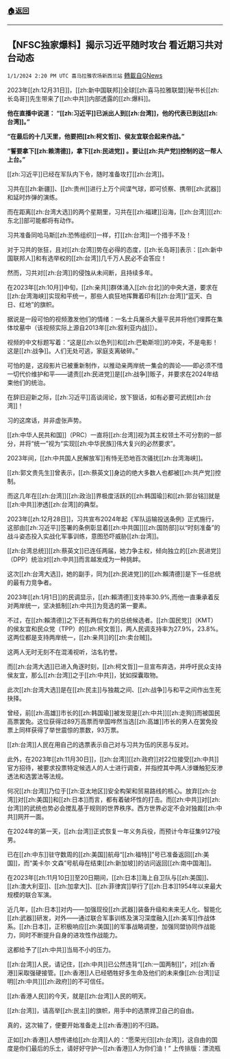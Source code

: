 ###  [:house:返回](README.md)
---


## 【NFSC独家爆料】揭示习近平随时攻台 看近期习共对台动态
`1/1/2024 2:20 PM UTC 喜马拉雅农场新西兰站` [轉載自GNews](https://gnews.org/articles/2172782)

2023年[[zh:12月31日]]，[[zh:新中国联邦]]全球[[zh:喜马拉雅联盟]]秘书长[[zh:长岛哥]]先生带来了[[zh:中共]]内部透露的[[zh:爆料]]。

**他在直播中说道： “[[zh:习近平]]已派出人到[[zh:台湾]]，他的代表已到达[[zh:台湾]]。”**

**“在最后的十几天里，他要把[[zh:柯文哲]]、侯友宜联合起来作战。”**

**“誓要拿下[[zh:赖清德]]，拿下[[zh:民进党]] 。要让[[zh:共产党]]控制的这一帮人上台。”**

[[zh:习近平]]已经在军队内下令，随时准备攻打[[zh:台湾]]。

习共在[[zh:新疆]]、[[zh:贵州]]进行上万个间谍气球，即可侦察、携带[[zh:武器]]和延时炸弹的演练。

而在距离[[zh:台湾大选]]的两个星期里，习共在[[zh:福建]]沿海，[[zh:台湾]][[zh:东北]]部可能都将有动作。

习共准备同哈马斯[[zh:恐怖组织]]一样，打[[zh:台湾]]一个措手不及！

对于习共的张狂，且对[[zh:台湾]]势在必得的态度，[[zh:长岛哥]]表示：[[zh:新中国联邦人]]和有选举权的[[zh:台湾]]几千万人民必不会答应！

然而，习共对[[zh:台湾]]的侵蚀从未间断，且持续多年。

在2023年[[zh:10月]]中旬，[[zh:亲共]]群体涌入[[zh:台北]]的中央大道，要求在[[zh:台湾海峡]]实现和平统一，那些人疯狂地挥舞着印有[[zh:台湾]]“蓝天、白日、红地”的旗帜。

据说是一段可怕的视频激发他们的情绪：一名士兵屠杀大量平民并将他们埋葬在集体坟墓中（该视频实际上源自2013年[[zh:叙利亚内战]]）。

视频的中文标题写着：“这是[[zh:以色列]]和[[zh:巴勒斯坦]]的冲突，不是电影！这是[[zh:战争]]。人们无处可逃，家庭支离破碎。”

可怕的是，这段影片已被重新制作，以推动亲两岸统一集会的舆论——即必须不惜一切代价维护和平——谴责[[zh:民进党]]是[[zh:战争]]贩子，并要求在2024年结束他们的统治。

在辞旧迎新之际，[[zh:习近平]]高谈阔论，放下狠话，如有必要可武统[[zh:台湾]]！

习的这席话，并非虚张声势。

[[zh:中华人民共和国]]（PRC）一直将[[zh:台湾]]视为其主权领土不可分割的一部分，并将“统一”视为“实现[[zh:中华民族]]伟大复兴的必然要求”。

2023年间，[[zh:中共国人民解放军]]有恃无恐地百次骚扰[[zh:台湾海峡]]。

[[zh:郭文贵先生]]曾表示，[[zh:蔡英文]]身边的绝大多数人也都被[[zh:共产党]]控制。

而这几年在[[zh:台湾]][[zh:政治]]界极度活跃的[[zh:韩国瑜]]和[[zh:郭台铭]]就是[[zh:中共]]渗透[[zh:台湾]]的典型。

2023年[[zh:12月28日]]，习共宣布2024年起《军队运输投送条例》正式施行，这部由[[zh:习近平]]签署的条例彰显着[[zh:中共国]][[zh:国防部]]以“时刻准备”的战斗姿态投入实战化军事训练，意图恐吓威胁[[zh:台湾]]。

[[zh:台湾总统]][[zh:蔡英文]]已连任两届，她力争主权，倾向独立的[[zh:民进党]]（DPP）统治对[[zh:中共]]而言越发成为一种挑衅。

这次[[zh:台湾大选]]，她的副手，同为[[zh:民进党]]的[[zh:賴清德]]是下一任总统的最有力竞争者。

2023年[[zh:1月1日]]的民调显示，[[zh:賴清德]]支持率30.9%,而他一直秉承着反对两岸统一，坚决抵制[[zh:中共]]为竞选的第一要素。

不过，在[[zh:賴清德]]之下还有两位有力的总统候选者。[[zh:国民党]]（KMT）的侯友宜和民众党（TPP）的[[zh:柯文哲]]，两人民调支持率为27.9%，23.8%。这两位都是支持两岸统一，[[zh:亲共]]的[[zh:卖台贼]]。

这两人无时无刻不在混淆视听，沽名钓誉。

而[[zh:台湾大选]]已进入角逐时刻，[[zh:柯文哲]]一旦宣布弃选，并呼吁民众支持侯友宜，那么[[zh:台湾]]之于[[zh:中共]]，犹如探囊取物。

此次[[zh:台湾大选]]是在[[zh:民主]]与独裁之间、[[zh:战争]]与和平之间作出生死抉择。

曾经，前[[zh:高雄]]市长的[[zh:韩国瑜]]被发现是[[zh:中共]][[zh:走狗]]而被国民高票罢免。这位获得过89万高票而举国哗然当选[[zh:高雄]]市长的男人在罢免投票上同样获得了举世震惊的票数，93万票。

[[zh:台湾]]人民在用自己的选票表示自己对与习共为伍的厌恶与反对。

此外，在2023年[[zh:11月30日]]，[[zh:台湾]][[zh:政府]]对22位接受[[zh:中共]]官方招待，被要求投票特定候选人的人士进行调查，并指控其中两人涉嫌触犯反渗透法和选罢法等法规。

何况[[zh:台湾]]乃位于[[zh:亚太地区]]安全构架和贸易路线的核心。放弃[[zh:台湾]]对[[zh:美国]]和[[zh:日本]]而言，都有着破坏性的打击。而[[zh:中共]]对[[zh:台湾]]的武统也势必会搅乱基于规则的世界秩序。西方世界必定不会对独裁[[zh:中共]]网开一面。

在2024年的第一天，[[zh:台湾]]正式恢复一年义务兵役，而预计今年征集9127役男。

已在[[zh:中东]]驻守数周的[[zh:美国]]航母“[[zh:福特]]”号已准备返回[[zh:美国]]，而“美卡尔·文森”号航母在结束[[zh:新加坡]]的访问返回[[zh:南中国海]]。

在2023年[[zh:11月10日]]至20日期间，[[zh:日本]]海上自卫队与[[zh:美国]]、[[zh:澳大利亚]]、[[zh:加拿大]]、[[zh:菲律宾]]举行了[[zh:日本]]1954年以来最大规模的联合军演。

近几年，[[zh:日本]]对内——加强现役[[zh:武器]]装备升级和未来无人化、智能化[[zh:武器]]研发，对外——通过联合军事训练及演习深度融入[[zh:美军]]作战体系。[[zh:日本]]，正积极响应[[zh:美国]]的军事战略调整，加强同盟协同作战能力，同时不断提升自身的进攻性作战能力。

这都给予了[[zh:中共]]当局不小的压力。

[[zh:台湾]]人民，请记住，[[zh:中共]]已公然违背“[[zh:一国两制]]”，对[[zh:香港]]采取强硬接管。[[zh:香港]]人已经牺牲好多生命及他们的未来像[[zh:台湾]]证明[[zh:中共]][[zh:政府]]的不可信任。

[[zh:香港人民]]的今天，就是[[zh:台湾]]人民的明天。

[[zh:台湾]]，请高举[[zh:民主]]的旗帜，用手中的选票捍卫自己的自由。

真的，这次输了，便要开始准备走上[[zh:香港]]的不归路。

正如[[zh:香港]]人想传递给[[zh:台湾]]人的：“愿荣光归[[zh:台湾]]，这自由的国度是你们最后的乐土，请好好守护～[[zh:香港]]人为你们油！”
上传排版：漂流瓶
